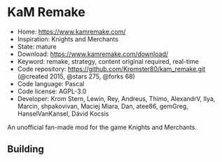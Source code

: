 # KaM Remake

- Home: https://www.kamremake.com/
- Inspiration: Knights and Merchants
- State: mature
- Download: https://www.kamremake.com/download/
- Keyword: remake, strategy, content original required, real-time
- Code repository: https://github.com/Kromster80/kam_remake.git (@created 2015, @stars 275, @forks 68)
- Code language: Pascal
- Code license: AGPL-3.0
- Developer: Krom Stern, Lewin, Rey, Andreus, Thimo, AlexandrV, Ilya, Marcin, shpakovivan, Maciej Miara, Dan, atee86, gemGreg, HanselVanKansel, Dávid Kocsis

An unofficial fan-made mod for the game Knights and Merchants.

## Building
